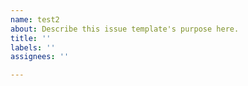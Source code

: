 ```yaml
---
name: test2
about: Describe this issue template's purpose here.
title: ''
labels: ''
assignees: ''

---
```



